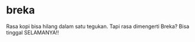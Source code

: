 # breka
Rasa kopi bisa hilang dalam satu tegukan. Tapi rasa dimengerti Breka? Bisa tinggal SELAMANYA!!
